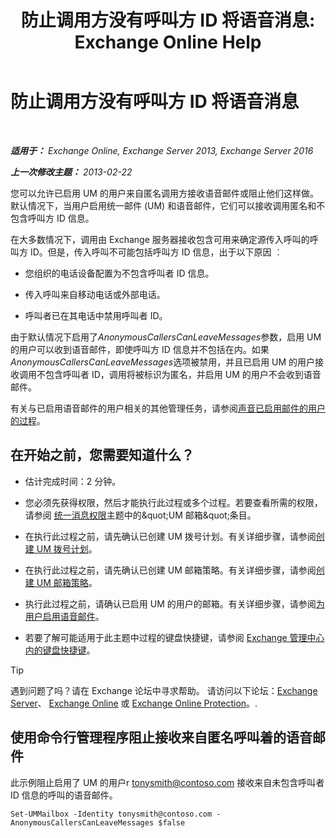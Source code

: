 ﻿---
title: '防止调用方没有呼叫方 ID 将语音消息: Exchange Online Help'
TOCTitle: 防止调用方没有呼叫方 ID 将语音消息
ms:assetid: dd5dad32-2f69-4bf4-8ff0-545c413d395a
ms:mtpsurl: https://technet.microsoft.com/zh-cn/library/JJ673571(v=EXCHG.150)
ms:contentKeyID: 50491789
ms.date: 05/23/2018
mtps_version: v=EXCHG.150
ms.translationtype: MT
---

# 防止调用方没有呼叫方 ID 将语音消息

 

_**适用于：** Exchange Online, Exchange Server 2013, Exchange Server 2016_

_**上一次修改主题：** 2013-02-22_

您可以允许已启用 UM 的用户来自匿名调用方接收语音邮件或阻止他们这样做。默认情况下，当用户启用统一邮件 (UM) 和语音邮件，它们可以接收调用匿名和不包含呼叫方 ID 信息。

在大多数情况下，调用由 Exchange 服务器接收包含可用来确定源传入呼叫的呼叫方 ID。但是，传入呼叫不可能包括呼叫方 ID 信息，出于以下原因 ︰

  - 您组织的电话设备配置为不包含呼叫者 ID 信息。

  - 传入呼叫来自移动电话或外部电话。

  - 呼叫者已在其电话中禁用呼叫者 ID。

由于默认情况下启用了*AnonymousCallersCanLeaveMessages*参数，启用 UM 的用户可以收到语音邮件，即使呼叫方 ID 信息并不包括在内。如果*AnonymousCallersCanLeaveMessages*选项被禁用，并且已启用 UM 的用户接收调用不包含呼叫者 ID，调用将被标识为匿名，并启用 UM 的用户不会收到语音邮件。

有关与已启用语音邮件的用户相关的其他管理任务，请参阅[声音已启用邮件的用户的过程](voice-mail-enabled-user-procedures-exchange-2013-help.md)。

## 在开始之前，您需要知道什么？

  - 估计完成时间：2 分钟。

  - 您必须先获得权限，然后才能执行此过程或多个过程。若要查看所需的权限，请参阅 [统一消息权限](unified-messaging-permissions-exchange-2013-help.md)主题中的\&quot;UM 邮箱\&quot;条目。

  - 在执行此过程之前，请先确认已创建 UM 拨号计划。有关详细步骤，请参阅[创建 UM 拨号计划](create-a-um-dial-plan-exchange-2013-help.md)。

  - 在执行此过程之前，请先确认已创建 UM 邮箱策略。有关详细步骤，请参阅[创建 UM 邮箱策略](create-a-um-mailbox-policy-exchange-2013-help.md)。

  - 执行此过程之前，请确认已启用 UM 的用户的邮箱。有关详细步骤，请参阅[为用户启用语音邮件](enable-a-user-for-voice-mail-exchange-2013-help.md)。

  - 若要了解可能适用于此主题中过程的键盘快捷键，请参阅 [Exchange 管理中心内的键盘快捷键](keyboard-shortcuts-in-the-exchange-admin-center-exchange-online-protection-help.md)。

> [!tip]
> 遇到问题了吗？请在 Exchange 论坛中寻求帮助。 请访问以下论坛：<a href="https://go.microsoft.com/fwlink/p/?linkid=60612">Exchange Server</a>、 <a href="https://go.microsoft.com/fwlink/p/?linkid=267542">Exchange Online</a> 或 <a href="https://go.microsoft.com/fwlink/p/?linkid=285351">Exchange Online Protection</a>。.


## 使用命令行管理程序阻止接收来自匿名呼叫着的语音邮件

此示例阻止启用了 UM 的用户r tonysmith@contoso.com 接收来自未包含呼叫者 ID 信息的呼叫的语音邮件。

    Set-UMMailbox -Identity tonysmith@contoso.com -AnonymousCallersCanLeaveMessages $false

